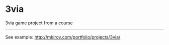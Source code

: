 # 3via
3via game project from a course
<hr>
See example:
<a href="http://mkirov.com/portfolio/projects/3via/" target="_blank">http://mkirov.com/portfolio/projects/3via/</a>
